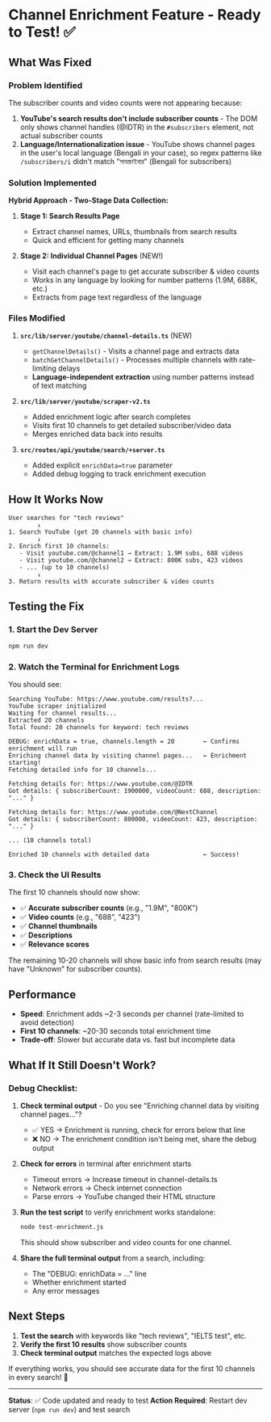 # Channel Enrichment Feature - Ready to Test! ✅

## What Was Fixed

### Problem Identified
The subscriber counts and video counts were not appearing because:

1. **YouTube's search results don't include subscriber counts** - The DOM only shows channel handles (@IDTR) in the `#subscribers` element, not actual subscriber counts
2. **Language/Internationalization issue** - YouTube shows channel pages in the user's local language (Bengali in your case), so regex patterns like `/subscribers/i` didn't match "সাবস্ক্রাইবার" (Bengali for subscribers)

### Solution Implemented

**Hybrid Approach - Two-Stage Data Collection:**

1. **Stage 1: Search Results Page**
   - Extract channel names, URLs, thumbnails from search results
   - Quick and efficient for getting many channels

2. **Stage 2: Individual Channel Pages** (NEW!)
   - Visit each channel's page to get accurate subscriber & video counts
   - Works in any language by looking for number patterns (1.9M, 688K, etc.)
   - Extracts from page text regardless of the language

### Files Modified

1. **`src/lib/server/youtube/channel-details.ts`** (NEW)
   - `getChannelDetails()` - Visits a channel page and extracts data
   - `batchGetChannelDetails()` - Processes multiple channels with rate-limiting delays
   - **Language-independent extraction** using number patterns instead of text matching

2. **`src/lib/server/youtube/scraper-v2.ts`**
   - Added enrichment logic after search completes
   - Visits first 10 channels to get detailed subscriber/video data
   - Merges enriched data back into results

3. **`src/routes/api/youtube/search/+server.ts`**
   - Added explicit `enrichData=true` parameter
   - Added debug logging to track enrichment execution

## How It Works Now

```
User searches for "tech reviews"
        ↓
1. Search YouTube (get 20 channels with basic info)
        ↓
2. Enrich first 10 channels:
   - Visit youtube.com/@channel1 → Extract: 1.9M subs, 688 videos
   - Visit youtube.com/@channel2 → Extract: 800K subs, 423 videos
   - ... (up to 10 channels)
        ↓
3. Return results with accurate subscriber & video counts
```

## Testing the Fix

### 1. Start the Dev Server

```bash
npm run dev
```

### 2. Watch the Terminal for Enrichment Logs

You should see:

```
Searching YouTube: https://www.youtube.com/results?...
YouTube scraper initialized
Waiting for channel results...
Extracted 20 channels
Total found: 20 channels for keyword: tech reviews

DEBUG: enrichData = true, channels.length = 20        ← Confirms enrichment will run
Enriching channel data by visiting channel pages...   ← Enrichment starting!
Fetching detailed info for 10 channels...

Fetching details for: https://www.youtube.com/@IDTR
Got details: { subscriberCount: 1900000, videoCount: 688, description: "..." }

Fetching details for: https://www.youtube.com/@NextChannel
Got details: { subscriberCount: 800000, videoCount: 423, description: "..." }

... (10 channels total)

Enriched 10 channels with detailed data               ← Success!
```

### 3. Check the UI Results

The first 10 channels should now show:
- ✅ **Accurate subscriber counts** (e.g., "1.9M", "800K")
- ✅ **Video counts** (e.g., "688", "423")
- ✅ **Channel thumbnails**
- ✅ **Descriptions**
- ✅ **Relevance scores**

The remaining 10-20 channels will show basic info from search results (may have "Unknown" for subscriber counts).

## Performance

- **Speed**: Enrichment adds ~2-3 seconds per channel (rate-limited to avoid detection)
- **First 10 channels**: ~20-30 seconds total enrichment time
- **Trade-off**: Slower but accurate data vs. fast but incomplete data

## What If It Still Doesn't Work?

### Debug Checklist:

1. **Check terminal output** - Do you see "Enriching channel data by visiting channel pages..."?
   - ✅ YES → Enrichment is running, check for errors below that line
   - ❌ NO → The enrichment condition isn't being met, share the debug output

2. **Check for errors** in terminal after enrichment starts
   - Timeout errors → Increase timeout in channel-details.ts
   - Network errors → Check internet connection
   - Parse errors → YouTube changed their HTML structure

3. **Run the test script** to verify enrichment works standalone:
   ```bash
   node test-enrichment.js
   ```
   This should show subscriber and video counts for one channel.

4. **Share the full terminal output** from a search, including:
   - The "DEBUG: enrichData = ..." line
   - Whether enrichment started
   - Any error messages

## Next Steps

1. **Test the search** with keywords like "tech reviews", "IELTS test", etc.
2. **Verify the first 10 results** show subscriber counts
3. **Check terminal output** matches the expected logs above

If everything works, you should see accurate data for the first 10 channels in every search! 🎉

---

**Status**: ✅ Code updated and ready to test
**Action Required**: Restart dev server (`npm run dev`) and test search
